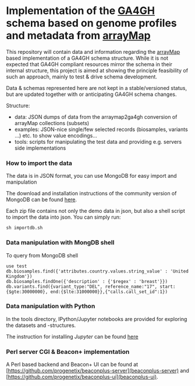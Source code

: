 # Implementation of the [GA4GH](http://github.com/ga4gh/schemas/) schema based on genome profiles and metadata from [arrayMap](http://arraymap.org)

This repository will contain data and information regarding the [arrayMap](http://arraymap.org) based implementation of a GA4GH schema structure. While it is not expected that GA4GH compliant resources mirror the schema in their internal structure, this project is aimed at showing the principle feasibility of such an approach, mainly to test & drive schema development.

Data & schemas represented here are not kept in a stable/versioned status, but are updated together with or anticipating GA4GH schema changes.

Structure:

* data: JSON dumps of data from the arraymap2ga4gh conversion of arrayMap collections (subsets)
* examples: JSON-nice single/few selected records (biosamples, variants ...) etc. to show value encodings...
* tools: scripts for manipulating the test data and providing e.g. servers side implementations

### How to import the data

The data is in JSON format, you can use MongoDB for easy import and manipulation

The download and installation instructions of the community version of MongoDB can be found [here](https://www.mongodb.com/download-center#community).

Each zip file contains not only the demo data in json, but also a shell script to import the data into json.
You can simply run:
```
sh importdb.sh
```

### Data manipulation with MongDB shell

To query from MongoDB shell
```
use test
db.biosamples.find({'attributes.country.values.string_value' : 'United Kingdom'})
db.biosamples.findOne({'description' : {'$regex' : 'breast'}})
db.variants.find({variant_type:"DEL", reference_name:"17", start:{$gte:30000000}, end:{$lte:31000000}},{"calls.call_set_id":1})
```

### Data manipulation with Python

In the tools directory, IPython/Jupyter notebooks are provided for exploring the datasets and -structures.

The instruction for installing _Jupyter_ can be found [here](https://jupyter.org/install.html)


### Perl server CGI & Beacon+ implementation

A Perl based backend and Beacon+ UI can be found at [https://github.com/progenetix/beaconplus-server](beaconplus-server) and [https://github.com/progenetix/beaconplus-ui](beaconplus-ui).
